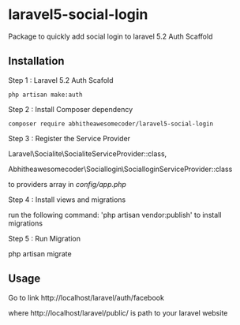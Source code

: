 # laravel5-social-login
Package to quickly add social login to laravel 5.2 Auth Scaffold

## Installation

Step 1 : Laravel 5.2 Auth Scafold

    php artisan make:auth
    

Step 2 : Install Composer dependency

    composer require abhitheawesomecoder/laravel5-social-login


Step 3 : Register the Service Provider

   Laravel\Socialite\SocialiteServiceProvider::class,
   
   Abhitheawesomecoder\Sociallogin\SocialloginServiceProvider::class

to providers array in *config/app.php*

Step 4 : Install views and migrations

run the following command: 'php artisan vendor:publish' to install migrations

Step 5 : Run Migration

php artisan migrate

## Usage

Go to link http://localhost/laravel/auth/facebook

where http://localhost/laravel/public/ is path to your laravel website


